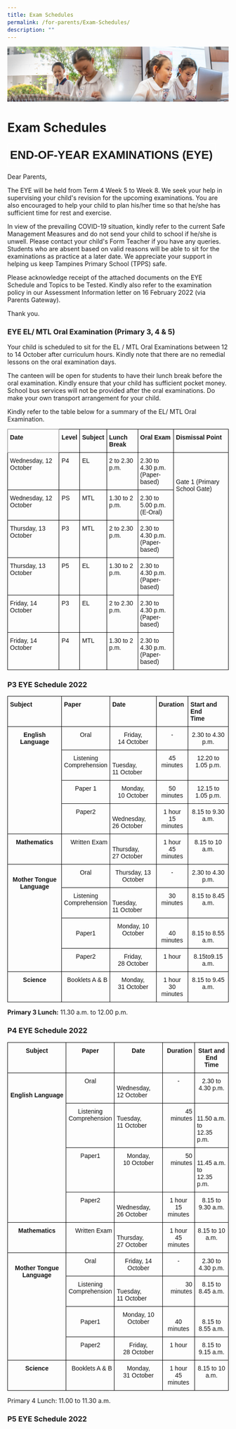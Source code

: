 ```yaml
---
title: Exam Schedules
permalink: /for-parents/Exam-Schedules/
description: ""
---
```

![](/images/ForParents.jpg)

Exam Schedules
==============


<style type="text/css">
.tg  {border-collapse:collapse;border-spacing:0;}
.tg td{border-color:black;border-style:solid;border-width:1px;font-family:Arial, sans-serif;font-size:14px;
  overflow:hidden;padding:10px 5px;word-break:normal;}
.tg th{border-color:black;border-style:solid;border-width:1px;font-family:Arial, sans-serif;font-size:14px;
  font-weight:normal;overflow:hidden;padding:10px 5px;word-break:normal;}
.tg .tg-ng5i{border-color:#ffffff;font-size:26px;font-weight:bold;text-align:center;vertical-align:top}
</style>
<table class="tg">
<thead>
  <tr>
    <td class="tg-ng5i">END-OF-YEAR EXAMINATIONS (EYE)</td>
  </tr>
</thead>
</table>

Dear Parents,

The EYE will be held from Term 4 Week 5 to Week 8. We seek your help in supervising your child's revision for the upcoming examinations. You are also encouraged to help your child to plan his/her time so that he/she has sufficient time for rest and exercise.

In view of the prevailing COVID-19 situation, kindly refer to the current Safe Management Measures and do not send your child to school if he/she is unwell. Please contact your child's Form Teacher if you have any queries. Students who are absent based on valid reasons will be able to sit for the examinations as practice at a later date. We appreciate your support in helping us keep Tampines Primary School (TPPS) safe.

Please acknowledge receipt of the attached documents on the EYE Schedule and Topics to be Tested. Kindly also refer to the examination policy in our Assessment Information letter on 16 February 2022 (via Parents Gateway).

Thank you.

### **EYE EL/ MTL Oral Examination (Primary 3, 4 & 5)**

Your child is scheduled to sit for the EL / MTL Oral Examinations between 12 to 14 October after curriculum hours. Kindly note that there are no remedial lessons on the oral examination days.

The canteen will be open for students to have their lunch break before the oral examination. Kindly ensure that your child has sufficient pocket money. School bus services will not be provided after the oral examinations. Do make your own transport arrangement for your child.

Kindly refer to the table below for a summary of the EL/ MTL Oral Examination.

<style type="text/css">
.tg  {border-collapse:collapse;border-spacing:0;}
.tg td{border-color:black;border-style:solid;border-width:1px;font-family:Arial, sans-serif;font-size:14px;
  overflow:hidden;padding:10px 5px;word-break:normal;}
.tg th{border-color:black;border-style:solid;border-width:1px;font-family:Arial, sans-serif;font-size:14px;
  font-weight:normal;overflow:hidden;padding:10px 5px;word-break:normal;}
.tg .tg-dx9w{border-color:inherit;color:#121212;font-weight:bold;text-align:left;vertical-align:top}
.tg .tg-clkh{color:#121212;font-weight:bold;text-align:left;vertical-align:top}
.tg .tg-kk00{color:#121212;text-align:left;vertical-align:top}
</style>
<table class="tg">
<thead>
  <tr>
    <th class="tg-dx9w">Date</th>
    <th class="tg-clkh">Level</th>
    <th class="tg-clkh">Subject</th>
    <th class="tg-clkh">Lunch Break</th>
    <th class="tg-clkh">Oral Exam</th>
    <th class="tg-clkh">Dismissal Point</th>
  </tr>
</thead>
<tbody>
  <tr>
    <td class="tg-kk00"><span style="font-weight:normal;color:#121212">Wednesday, 12 October</span></td>
    <td class="tg-kk00"><span style="font-weight:normal;color:#121212">P4</span></td>
    <td class="tg-kk00"><span style="font-weight:normal;color:#121212">EL</span></td>
    <td class="tg-kk00"><span style="font-weight:normal;color:#121212">2 to 2.30 p.m.</span></td>
    <td class="tg-kk00"><span style="font-weight:normal;color:#121212">2.30 to 4.30 p.m.</span><br><span style="font-weight:normal;color:#121212">(Paper-based)</span></td>
    <td class="tg-kk00" rowspan="6"><span style="font-weight:normal;color:#121212"> </span><br><span style="font-weight:normal;color:#121212"> </span><br><span style="font-weight:normal;color:#121212"> </span><br><span style="font-weight:normal;color:#121212">Gate 1 (Primary School Gate)</span></td>
  </tr>
  <tr>
    <td class="tg-kk00"><span style="font-weight:normal;color:#121212">Wednesday, 12 October</span></td>
    <td class="tg-kk00"><span style="font-weight:normal;color:#121212">PS</span></td>
    <td class="tg-kk00"><span style="font-weight:normal;color:#121212">MTL</span></td>
    <td class="tg-kk00"><span style="font-weight:normal;color:#121212">1.30 to 2 p.m.</span></td>
    <td class="tg-kk00"><span style="font-weight:normal;color:#121212">2.30 to 5.00 p.m.</span><br><span style="font-weight:normal;color:#121212">(E-Oral)</span></td>
  </tr>
  <tr>
    <td class="tg-kk00"><span style="font-weight:normal;color:#121212">Thursday, 13 October</span></td>
    <td class="tg-kk00"><span style="font-weight:normal;color:#121212">P3</span></td>
    <td class="tg-kk00"><span style="font-weight:normal;color:#121212">MTL</span></td>
    <td class="tg-kk00"><span style="font-weight:normal;color:#121212">2 to 2.30 p.m.</span></td>
    <td class="tg-kk00"><span style="font-weight:normal;color:#121212">2.30 to 4.30 p.m.</span><br><span style="font-weight:normal;color:#121212">(Paper-based)</span></td>
  </tr>
  <tr>
    <td class="tg-kk00"><span style="font-weight:normal;color:#121212">Thursday, 13 October</span></td>
    <td class="tg-kk00"><span style="font-weight:normal;color:#121212">P5</span></td>
    <td class="tg-kk00"><span style="font-weight:normal;color:#121212">EL</span></td>
    <td class="tg-kk00"><span style="font-weight:normal;color:#121212">1.30 to 2 p.m.</span></td>
    <td class="tg-kk00"><span style="font-weight:normal;color:#121212">2.30 to 4.30 p.m.</span><br><span style="font-weight:normal;color:#121212">(Paper-based)</span></td>
  </tr>
  <tr>
    <td class="tg-kk00"><span style="font-weight:normal;color:#121212">Friday, 14 October</span></td>
    <td class="tg-kk00"><span style="font-weight:normal;color:#121212">P3</span></td>
    <td class="tg-kk00"><span style="font-weight:normal;color:#121212">EL</span></td>
    <td class="tg-kk00"><span style="font-weight:normal;color:#121212">2 to 2.30 p.m.</span></td>
    <td class="tg-kk00"><span style="font-weight:normal;color:#121212">2.30 to 4.30 p.m.</span><br><span style="font-weight:normal;color:#121212">(Paper-based)</span></td>
  </tr>
  <tr>
    <td class="tg-kk00"><span style="font-weight:normal;color:#121212">Friday, 14 October</span></td>
    <td class="tg-kk00"><span style="font-weight:normal;color:#121212">P4</span></td>
    <td class="tg-kk00"><span style="font-weight:normal;color:#121212">MTL</span></td>
    <td class="tg-kk00"><span style="font-weight:normal;color:#121212">1.30 to 2 p.m.</span></td>
    <td class="tg-kk00"><span style="font-weight:normal;color:#121212">2.30 to 4.30 p.m.</span><br><span style="font-weight:normal;color:#121212">(Paper-based)</span></td>
  </tr>
</tbody>
</table>


### **P3 EYE Schedule 2022**

<style type="text/css">
.tg  {border-collapse:collapse;border-spacing:0;}
.tg td{border-color:black;border-style:solid;border-width:1px;font-family:Arial, sans-serif;font-size:14px;
  overflow:hidden;padding:10px 5px;word-break:normal;}
.tg th{border-color:black;border-style:solid;border-width:1px;font-family:Arial, sans-serif;font-size:14px;
  font-weight:normal;overflow:hidden;padding:10px 5px;word-break:normal;}
.tg .tg-kf4z{color:#121212;font-weight:bold;text-align:center;vertical-align:top}
.tg .tg-fd4l{color:#121212;text-align:right;vertical-align:top}
.tg .tg-clkh{color:#121212;font-weight:bold;text-align:left;vertical-align:top}
.tg .tg-21zi{color:#121212;text-align:center;vertical-align:top}
.tg .tg-kk00{color:#121212;text-align:left;vertical-align:top}
</style>
<table class="tg">
<thead>
  <tr>
    <th class="tg-clkh">Subject </th>
    <th class="tg-clkh">Paper </th>
    <th class="tg-clkh">Date </th>
    <th class="tg-clkh">Duration </th>
    <th class="tg-clkh">Start and End <br>Time </th>
  </tr>
</thead>
<tbody>
  <tr>
    <td class="tg-kf4z" rowspan="4">English Language</td>
    <td class="tg-21zi"><span style="font-weight:normal;color:#121212">Oral</span> </td>
    <td class="tg-21zi"><span style="font-weight:normal;color:#121212">Friday,</span> <br><span style="font-weight:normal;color:#121212">14 October</span> </td>
    <td class="tg-21zi"><span style="font-weight:normal;color:#121212">-</span> </td>
    <td class="tg-21zi"><span style="font-weight:normal;color:#121212">2.30 to 4.30 p.m.</span> </td>
  </tr>
  <tr>
    <td class="tg-21zi"><span style="font-weight:normal;color:#121212">Listening</span> <br><span style="font-weight:normal;color:#121212">Comprehension</span> </td>
    <td class="tg-kk00"><br>Tuesday,<br>11 October<br></td>
    <td class="tg-21zi"><span style="font-weight:normal;color:#121212">45 minutes</span> </td>
    <td class="tg-21zi"><span style="font-weight:normal;color:#121212">12.20 to 1.05 p.m.</span> </td>
  </tr>
  <tr>
    <td class="tg-21zi"><span style="font-weight:normal;color:#121212">Paper 1</span> </td>
    <td class="tg-21zi"><span style="font-weight:normal;color:#121212">Monday,</span> <br><span style="font-weight:normal;color:#121212">10 October</span> </td>
    <td class="tg-21zi"><span style="font-weight:normal;color:#121212">50 minutes</span> </td>
    <td class="tg-21zi"><span style="font-weight:normal;color:#121212">12.15 to 1.05 p.m.</span> </td>
  </tr>
  <tr>
    <td class="tg-21zi"><span style="font-weight:normal;color:#121212">Paper2</span> </td>
    <td class="tg-kk00"><br>Wednesday,<br>26 October<br></td>
    <td class="tg-21zi"><span style="font-weight:normal;color:#121212">1 hour</span> <br><span style="font-weight:normal;color:#121212">15 minutes</span> </td>
    <td class="tg-21zi"><span style="font-weight:normal;color:#121212">8.15 to 9.30 a.m.</span> </td>
  </tr>
  <tr>
    <td class="tg-kf4z">Mathematics </td>
    <td class="tg-fd4l"><span style="font-weight:normal;color:#121212">Written Exam</span> </td>
    <td class="tg-kk00"><br>Thursday,<br>27 October<br></td>
    <td class="tg-21zi"><span style="font-weight:normal;color:#121212">1 hour</span> <br><span style="font-weight:normal;color:#121212">45 minutes</span> </td>
    <td class="tg-21zi"><span style="font-weight:normal;color:#121212">8.15 to 10 a.m.</span> </td>
  </tr>
  <tr>
    <td class="tg-kf4z" rowspan="4"> <br>Mother Tongue Language </td>
    <td class="tg-21zi"><span style="font-weight:normal;color:#121212">Oral</span> </td>
    <td class="tg-21zi"><span style="font-weight:normal;color:#121212">Thursday, 13 October</span> </td>
    <td class="tg-21zi"><span style="font-weight:normal;color:#121212">-</span> </td>
    <td class="tg-21zi"><span style="font-weight:normal;color:#121212">2.30 to 4.30 p.m.</span> </td>
  </tr>
  <tr>
    <td class="tg-21zi"><span style="font-weight:normal;color:#121212">Listening</span> <br><span style="font-weight:normal;color:#121212">Comprehension</span> </td>
    <td class="tg-kk00"><br>Tuesday,<br>11 October<br></td>
    <td class="tg-21zi"><span style="font-weight:normal;color:#121212">30 minutes</span> </td>
    <td class="tg-21zi"><span style="font-weight:normal;color:#121212">8.15 to 8.45 a.m.</span> </td>
  </tr>
  <tr>
    <td class="tg-kf4z"> <br><span style="font-weight:normal;color:#121212">Paper1</span> </td>
    <td class="tg-21zi"><span style="font-weight:normal;color:#121212">Monday, 10 October</span> </td>
    <td class="tg-kf4z"> <br><span style="font-weight:normal;color:#121212">40 minutes</span> </td>
    <td class="tg-kf4z"> <br><span style="font-weight:normal;color:#121212">8.15 to 8.55 a.m.</span> </td>
  </tr>
  <tr>
    <td class="tg-21zi"><span style="font-weight:normal;color:#121212">Paper2</span> </td>
    <td class="tg-21zi"><span style="font-weight:normal;color:#121212">Friday,</span> <br><span style="font-weight:normal;color:#121212">28 October</span> </td>
    <td class="tg-21zi"><span style="font-weight:normal;color:#121212">1 hour</span> </td>
    <td class="tg-21zi"><span style="font-weight:normal;color:#121212">8.15to9.15 a.m.</span> </td>
  </tr>
  <tr>
    <td class="tg-kf4z">Science </td>
    <td class="tg-fd4l"><span style="font-weight:normal;color:#121212">Booklets A &amp; B</span> </td>
    <td class="tg-21zi"><span style="font-weight:normal;color:#121212">Monday,</span> <br><span style="font-weight:normal;color:#121212">31 October</span> </td>
    <td class="tg-21zi"><span style="font-weight:normal;color:#121212">1 hour</span> <br><span style="font-weight:normal;color:#121212">30 minutes</span> </td>
    <td class="tg-21zi"><span style="font-weight:normal;color:#121212">8.15 to 9.45 a.m.</span></td>
  </tr>
</tbody>
</table>

<b>Primary 3 Lunch:</b> 11.30 a.m. to 12.00 p.m.

### **P4 EYE Schedule 2022**

<style type="text/css">
.tg  {border-collapse:collapse;border-spacing:0;}
.tg td{border-color:black;border-style:solid;border-width:1px;font-family:Arial, sans-serif;font-size:14px;
  overflow:hidden;padding:10px 5px;word-break:normal;}
.tg th{border-color:black;border-style:solid;border-width:1px;font-family:Arial, sans-serif;font-size:14px;
  font-weight:normal;overflow:hidden;padding:10px 5px;word-break:normal;}
.tg .tg-kf4z{color:#121212;font-weight:bold;text-align:center;vertical-align:top}
.tg .tg-fd4l{color:#121212;text-align:right;vertical-align:top}
.tg .tg-dwbo{color:#121212;font-weight:bold;text-align:right;vertical-align:top}
.tg .tg-21zi{color:#121212;text-align:center;vertical-align:top}
.tg .tg-kk00{color:#121212;text-align:left;vertical-align:top}
</style>
<table class="tg">
<thead>
  <tr>
    <th class="tg-kf4z">Subject </th>
    <th class="tg-kf4z">Paper </th>
    <th class="tg-kf4z">Date </th>
    <th class="tg-dwbo">Duration </th>
    <th class="tg-kf4z">Start and End <br>Time </th>
  </tr>
</thead>
<tbody>
  <tr>
    <td class="tg-kf4z" rowspan="4"> <br> <br>English Language </td>
    <td class="tg-21zi"><span style="font-weight:normal;color:#121212">Oral</span> </td>
    <td class="tg-kk00"><br>Wednesday,<br>12 October<br></td>
    <td class="tg-21zi"><span style="font-weight:normal;color:#121212">-</span> </td>
    <td class="tg-21zi"><span style="font-weight:normal;color:#121212">2.30 to 4.30 p.m.</span> </td>
  </tr>
  <tr>
    <td class="tg-21zi"><span style="font-weight:normal;color:#121212">Listening</span> <br><span style="font-weight:normal;color:#121212">Comprehension</span> </td>
    <td class="tg-kk00"><br>Tuesday,<br>11 October<br></td>
    <td class="tg-fd4l"><span style="font-weight:normal;color:#121212">45 minutes</span> </td>
    <td class="tg-kk00"><br>11.50 a.m. to<br>12.35 p.m.<br></td>
  </tr>
  <tr>
    <td class="tg-21zi"><span style="font-weight:normal;color:#121212">Paper1</span> </td>
    <td class="tg-21zi"><span style="font-weight:normal;color:#121212">Monday,</span> <br><span style="font-weight:normal;color:#121212">10 October</span> </td>
    <td class="tg-fd4l"><span style="font-weight:normal;color:#121212">50 minutes</span> </td>
    <td class="tg-kk00"><br>11.45 a.m. to<br>12.35 p.m.<br></td>
  </tr>
  <tr>
    <td class="tg-21zi"><span style="font-weight:normal;color:#121212">Paper2</span> </td>
    <td class="tg-kk00"><br>Wednesday,<br>26 October<br></td>
    <td class="tg-21zi"><span style="font-weight:normal;color:#121212">1 hour</span> <br><span style="font-weight:normal;color:#121212">15 minutes</span> </td>
    <td class="tg-21zi"><span style="font-weight:normal;color:#121212">8.15 to 9.30 a.m.</span> </td>
  </tr>
  <tr>
    <td class="tg-kf4z">Mathematics </td>
    <td class="tg-fd4l"><span style="font-weight:normal;color:#121212">Written Exam</span> </td>
    <td class="tg-kk00"><br>Thursday,<br>27 October<br></td>
    <td class="tg-21zi"><span style="font-weight:normal;color:#121212">1 hour</span> <br><span style="font-weight:normal;color:#121212">45 minutes</span> </td>
    <td class="tg-21zi"><span style="font-weight:normal;color:#121212">8.15 to 10 a.m.</span> </td>
  </tr>
  <tr>
    <td class="tg-kf4z" rowspan="4"> <br>Mother Tongue Language </td>
    <td class="tg-21zi"><span style="font-weight:normal;color:#121212">Oral</span> </td>
    <td class="tg-21zi"><span style="font-weight:normal;color:#121212">Friday, 14 October</span> </td>
    <td class="tg-21zi"><span style="font-weight:normal;color:#121212">-</span> </td>
    <td class="tg-21zi"><span style="font-weight:normal;color:#121212">2.30 to 4.30 p.m.</span> </td>
  </tr>
  <tr>
    <td class="tg-21zi"><span style="font-weight:normal;color:#121212">Listening</span> <br><span style="font-weight:normal;color:#121212">Comprehension</span> </td>
    <td class="tg-kk00"><br>Tuesday,<br>11 October<br></td>
    <td class="tg-fd4l"><span style="font-weight:normal;color:#121212">30 minutes</span> </td>
    <td class="tg-21zi"><span style="font-weight:normal;color:#121212">8.15 to 8.45 a.m.</span> </td>
  </tr>
  <tr>
    <td class="tg-kf4z"> <br><span style="font-weight:normal;color:#121212">Paper1</span> </td>
    <td class="tg-21zi"><span style="font-weight:normal;color:#121212">Monday, 10 October</span> </td>
    <td class="tg-kf4z"> <br><span style="font-weight:normal;color:#121212">40 minutes</span> </td>
    <td class="tg-kf4z"> <br><span style="font-weight:normal;color:#121212">8.15 to 8.55 a.m.</span> </td>
  </tr>
  <tr>
    <td class="tg-21zi"><span style="font-weight:normal;color:#121212">Paper2</span> </td>
    <td class="tg-21zi"><span style="font-weight:normal;color:#121212">Friday,</span> <br><span style="font-weight:normal;color:#121212">28 October</span> </td>
    <td class="tg-21zi"><span style="font-weight:normal;color:#121212">1 hour</span> </td>
    <td class="tg-21zi"><span style="font-weight:normal;color:#121212">8.15 to 9.15 a.m.</span> </td>
  </tr>
  <tr>
    <td class="tg-kf4z">Science </td>
    <td class="tg-fd4l"><span style="font-weight:normal;color:#121212">Booklets A &amp; B</span> </td>
    <td class="tg-21zi"><span style="font-weight:normal;color:#121212">Monday,</span> <br><span style="font-weight:normal;color:#121212">31 October</span> </td>
    <td class="tg-21zi"><span style="font-weight:normal;color:#121212">1 hour</span> <br><span style="font-weight:normal;color:#121212">45 minutes</span> </td>
    <td class="tg-21zi"><span style="font-weight:normal;color:#121212">8.15 to 10 a.m.</span></td>
  </tr>
</tbody>
</table>

Primary 4 Lunch: 11.00 to 11.30 a.m.

### **P5 EYE Schedule 2022**
